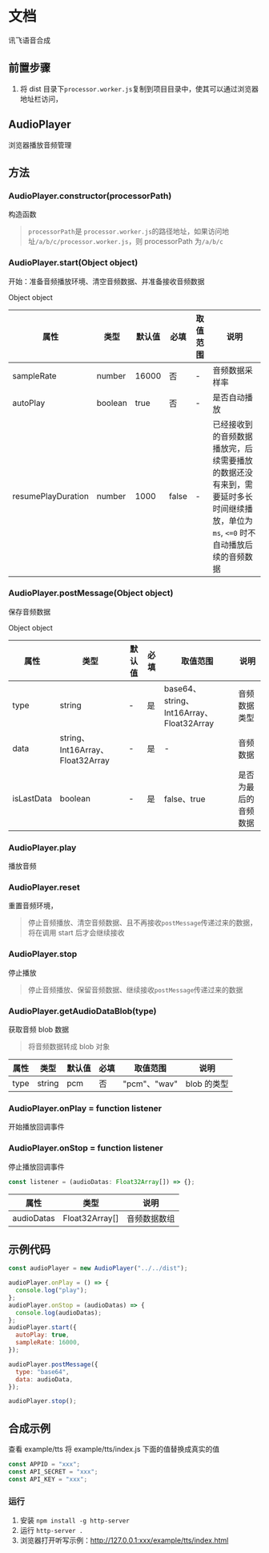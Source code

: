# 文档

讯飞语音合成

## 前置步骤

1. 将 dist 目录下`processor.worker.js`复制到项目目录中，使其可以通过浏览器地址栏访问，

## AudioPlayer

浏览器播放音频管理

## 方法

### AudioPlayer.constructor(processorPath)

构造函数

> `processorPath`是 `processor.worker.js`的路径地址，如果访问地址`/a/b/c/processor.worker.js`，则 processorPath 为`/a/b/c`

### AudioPlayer.start(Object object)

开始：准备音频播放环境、清空音频数据、并准备接收音频数据

Object object

| 属性               | 类型    | 默认值 | 必填  | 取值范围 | 说明                                                                                                                             |
| ------------------ | ------- | ------ | ----- | -------- | -------------------------------------------------------------------------------------------------------------------------------- |
| sampleRate         | number  | 16000  | 否    | -        | 音频数据采样率                                                                                                                   |
| autoPlay           | boolean | true   | 否    | -        | 是否自动播放                                                                                                                     |
| resumePlayDuration | number  | 1000   | false | -        | 已经接收到的音频数据播放完，后续需要播放的数据还没有来到，需要延时多长时间继续播放，单位为`ms`, `<=0` 时不自动播放后续的音频数据 |

### AudioPlayer.postMessage(Object object)

保存音频数据

Object object

| 属性       | 类型                             | 默认值 | 必填 | 取值范围                                 | 说明                 |
| ---------- | -------------------------------- | ------ | ---- | ---------------------------------------- | -------------------- |
| type       | string                           | -      | 是   | base64、string、Int16Array、Float32Array | 音频数据类型         |
| data       | string、Int16Array、Float32Array | -      | 是   | -                                        | 音频数据             |
| isLastData | boolean                          | -      | 是   | false、true                              | 是否为最后的音频数据 |

### AudioPlayer.play

播放音频

### AudioPlayer.reset

重置音频环境，

> 停止音频播放、清空音频数据、且不再接收`postMessage`传递过来的数据，
> 将在调用 start 后才会继续接收

### AudioPlayer.stop

停止播放

> 停止音频播放、保留音频数据、继续接收`postMessage`传递过来的数据

### AudioPlayer.getAudioDataBlob(type)

获取音频 blob 数据

> 将音频数据转成 blob 对象

| 属性 | 类型   | 默认值 | 必填 | 取值范围     | 说明        |
| ---- | ------ | ------ | ---- | ------------ | ----------- |
| type | string | pcm    | 否   | "pcm"、"wav" | blob 的类型 |

### AudioPlayer.onPlay = function listener

开始播放回调事件

### AudioPlayer.onStop = function listener

停止播放回调事件

```js
const listener = (audioDatas: Float32Array[]) => {};
```

| 属性       | 类型           | 说明         |
| ---------- | -------------- | ------------ |
| audioDatas | Float32Array[] | 音频数据数组 |

## 示例代码

```js
const audioPlayer = new AudioPlayer("../../dist");

audioPlayer.onPlay = () => {
  console.log("play");
};
audioPlayer.onStop = (audioDatas) => {
  console.log(audioDatas);
};
audioPlayer.start({
  autoPlay: true,
  sampleRate: 16000,
});

audioPlayer.postMessage({
  type: "base64",
  data: audioData,
});

audioPlayer.stop();
```

## 合成示例

查看 example/tts
将 example/tts/index.js 下面的值替换成真实的值

```js
const APPID = "xxx";
const API_SECRET = "xxx";
const API_KEY = "xxx";
```

### 运行

1. 安装 `npm install -g http-server`
2. 运行 `http-server .`
3. 浏览器打开听写示例：http://127.0.0.1:xxx/example/tts/index.html
